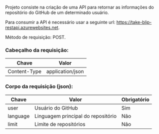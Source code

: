 Projeto consiste na criação de uma API para retornar as informações do repositório do GitHub de um determinado usuário.

Para consumir a API é necessário usar a seguinte url: https://take-blip-restapi.azurewebsites.net.

Método de requisição: POST.

### Cabeçalho da requisição:

| Chave        | Valor            |
| ---          | ---              |
| Content-Type | application/json |

### Corpo da requisição (json):

| Chave    | Valor                              | Obrigatório |
| ---      | ---                                |         --- |
| user     | Usuário do GitHub                  | Sim         |
| language | Linguagem principal do repositório | Não         |
| limit    | Limite de repositórios             | Não         |